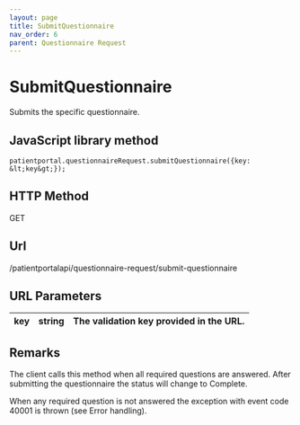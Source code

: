 ```yaml
---
layout: page
title: SubmitQuestionnaire
nav_order: 6
parent: Questionnaire Request
---
```


# SubmitQuestionnaireSubmits the specific questionnaire.## JavaScript library method```patientportal.questionnaireRequest.submitQuestionnaire({key: &lt;key&gt;});```## HTTP MethodGET## ****Url****/patientportalapi/questionnaire-request/submit-questionnaire## URL Parameters| key | string | The validation key provided in the URL. || --- | --- | --- |## RemarksThe client calls this method when all required questions are answered. After submitting the questionnaire the status will change to Complete.When any required question is not answered the exception with event code 40001 is thrown (see Error handling).